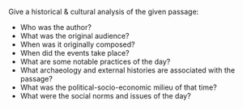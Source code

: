 Give a historical & cultural analysis of the given passage:
* Who was the author?
* What was the original audience?
* When was it originally composed?
* When did the events take place?
* What are some notable practices of the day?
* What archaeology and external histories are associated with the passage?
* What was the political-socio-economic milieu of that time?
* What were the social norms and issues of the day?
